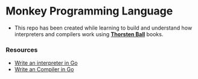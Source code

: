 # Monkey Programming Language

- This repo has been created while learning to build and understand how interpreters and compilers work using **[Thorsten Ball](https://thorstenball.com/)** books.

### Resources

- [Write an interpreter in Go](https://interpreterbook.com/)
- [Write an Compiler in Go](https://compilerbook.com/)
